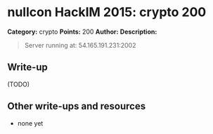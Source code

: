 # nullcon HackIM 2015: crypto 200

**Category:** crypto
**Points:** 200
**Author:**
**Description:**

> Server running at: 54.165.191.231:2002

## Write-up

(TODO)

## Other write-ups and resources

* none yet

